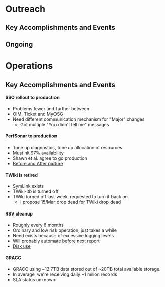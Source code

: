# Outreach
## Key Accomplishments and Events


## Ongoing


# Operations
## Key Accomplishments and Events

#### SSO rollout to production
   * Problems fewer and further between
   * OIM, Ticket and MyOSG
   * Need different communication mechanism for "Major" changes
      * Got multiple "You didn't tell me" messages
      
#### PerfSonar to production
   * Tune up diagnostics, tune up allocation of resources
   * Must hit 97% availability
   * Shawn et al. agree to go production
   * [Before and After picture](http://steige.grid.iu.edu/steige/perfs.png)
   
#### TWiki is retired
   * SymLink exists
   * TWiki-itb is turned off
   * TWiki turned off last week, requested to turn it back on.
      * I propose 15/Mar drop dead for TWiki drop dead
      
#### RSV cleanup
   * Roughly every 6 months
   * Ordinary and low risk operation, just takes a while
   * Need exists because of excessive logging levels
   * Will probably automate before next report
   * [Disk use](http://steige.grid.iu.edu/steige/rsv-ac.png)

#### GRACC
   * GRACC using ~12.7TB data stored out of ~20TB total available storage.
   * In average, we're receiving daily ~1 milion records
   * SLA status unknown




   

